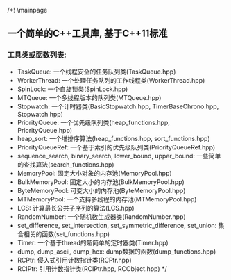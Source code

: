 /*! \mainpage
## 一个简单的C++工具库, 基于C++11标准
### 工具类或函数列表:
- TaskQueue: 一个线程安全的任务队列类(TaskQueue.hpp)
- WorkerThread: 一个处理任务队列的工作线程类(WorkerThread.hpp)
- SpinLock: 一个自旋锁类(SpinLock.hpp)
- MTQueue: 一个多线程版本的队列类(MTQueue.hpp)
- Stopwatch: 一个计时器类(BasicStopwatch.hpp, TimerBaseChrono.hpp, Stopwatch.hpp)
- PriorityQueue: 一个优先级队列类(heap_functions.hpp, PriorityQueue.hpp)
- heap_sort: 一个堆排序算法(heap_functions.hpp, sort_functions.hpp)
- PriorityQueueRef: 一个基于索引的优先级队列类(PriorityQueueRef.hpp)
- sequence_search, binary_search, lower_bound, upper_bound: 一些简单的查找算法(search_functions.hpp)
- MemoryPool: 固定大小对象的内存池(MemoryPool.hpp)
- BulkMemoryPool: 固定大小的内存池(BulkMemoryPool.hpp)
- ByteMemoryPool: 可变大小的内存池(ByteMemoryPool.hpp)
- MTMemoryPool: 一个支持多线程的内存池(MTMemoryPool.hpp)
- LCS: 计算最长公共子序列的算法(LCS.hpp)
- RandomNumber: 一个随机数生成器类(RandomNumber.hpp)
- set_difference, set_intersection, set_symmetric_difference, set_union: 集合相关的函数(set_functions.hpp)
- Timer: 一个基于thread的超简单的定时器类(Timer.hpp)
- dump, dump_ascii, dump_hex: dump数据的函数(dump_functions.hpp)
- RCPtr: 侵入式引用计数指针类(RCPtr.hpp)
- RCIPtr: 引用计数指针类(RCIPtr.hpp, RCObject.hpp)
*/
